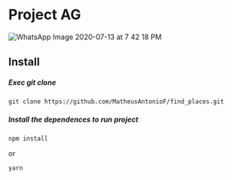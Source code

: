 <h1>Project AG</h1>


![WhatsApp Image 2020-07-13 at 7 42 18 PM](https://user-images.githubusercontent.com/40186689/87360680-083d4280-c541-11ea-998a-6e5f51b9bfbd.jpeg)

<h2>Install</h2>

<h5>Exec git clone </h5>

```
git clone https://github.com/MatheusAntonioF/find_places.git
```

<h5>Install the dependences to run project</h5> 

```
npm install
```

or

```
yarn
```


